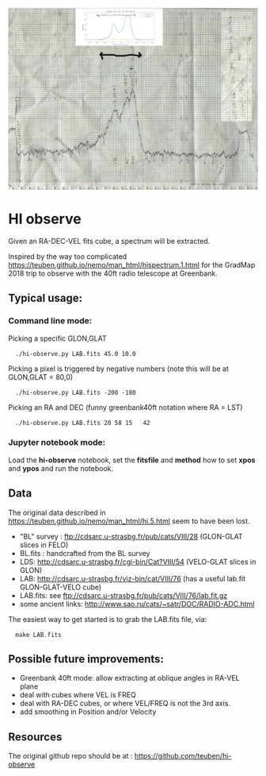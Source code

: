 ![40ft scan](Greenbank40ft-cmp.jpg  "Example 40ft scan from our 2018 run")

# HI observe

Given an RA-DEC-VEL fits cube, a spectrum will be extracted.

Inspired by the way too complicated
https://teuben.github.io/nemo/man_html/hispectrum.1.html for the GradMap 2018 trip to observe with
the 40ft radio telescope at Greenbank.

## Typical usage:

### Command line mode:

Picking a specific GLON,GLAT

      ./hi-observe.py LAB.fits 45.0 10.0

Picking a pixel is triggered by negative numbers (note this will be at GLON,GLAT = 80,0)

      ./hi-observe.py LAB.fits -200 -180

Picking an RA and DEC (funny greenbank40ft notation where RA = LST)

      ./hi-observe.py LAB.fits 20 58 15   42

### Jupyter notebook mode:

Load the **hi-observe** notebook, set the **fitsfile** and **method** how to set **xpos** and **ypos** and run
the notebook.
      
## Data

The original data described in https://teuben.github.io/nemo/man_html/hi.5.html seem to have been lost.

* "BL" survey : ftp://cdsarc.u-strasbg.fr/pub/cats/VIII/28 (GLON-GLAT slices in FELO)
* BL.fits : handcrafted from the BL survey
* LDS: http://cdsarc.u-strasbg.fr/cgi-bin/Cat?VIII/54 (VELO-GLAT slices in GLON)
* LAB: http://cdsarc.u-strasbg.fr/viz-bin/cat/VIII/76 (has a useful lab.fit GLON-GLAT-VELO cube)
* LAB.fits: see ftp://cdsarc.u-strasbg.fr/pub/cats/VIII/76/lab.fit.gz
* some ancient links:  http://www.sao.ru/cats/~satr/DOC/RADIO-ADC.html

The easiest way to get started is to grab the LAB.fits file, via:

      make LAB.fits

## Possible future improvements:

* Greenbank 40ft mode:  allow extracting at oblique angles in RA-VEL plane
* deal with cubes where VEL is FREQ
* deal with RA-DEC cubes, or where VEL/FREQ is not the 3rd axis.
* add smoothing in Position and/or Velocity


## Resources

The original github repo should be at : https://github.com/teuben/hi-observe

